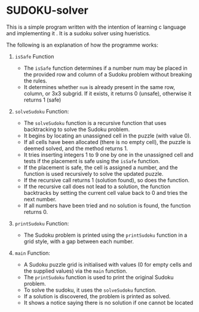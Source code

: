 # SUDOKU-solver

This is a simple program written with the intention of learning c language and implementing it . It is a sudoku solver using hueristics.

The following is an explanation of how the programme works:

1. `isSafe` Function
   * The `isSafe` function determines if a number num may be placed in the provided row and column of a Sudoku problem without breaking the rules.
   * It determines whether `num` is already present in the same row, column, or 3x3 subgrid. If it exists, it returns 0 (unsafe), otherwise it returns 1 (safe)

2. `solveSudoku` Function:
    * The `solveSudoku` function is a recursive function that uses backtracking to solve the Sudoku problem.
    * It begins by locating an unassigned cell in the puzzle (with value 0).
    * If all cells have been allocated (there is no empty cell), the puzzle is deemed solved, and the method returns 1.
    * It tries inserting integers 1 to 9 one by one in the unassigned cell and tests if the placement is safe using the `isSafe` function.
    * If the placement is safe, the cell is assigned a number, and the function is used recursively to solve the updated puzzle.
    * If the recursive call returns 1 (solution found), so does the function.
    * If the recursive call does not lead to a solution, the function backtracks by setting the current cell value back to 0 and tries the next number.
    * If all numbers have been tried and no solution is found, the function returns 0.

3. `printSudoku` Function:
   * The Sudoku problem is printed using the `printSudoku` function in a grid style, with a gap between each number.
  
4. `main` Function:
    * A Sudoku puzzle grid is initialised with values (0 for empty cells and the supplied values) via the `main` function.
    * The `printSudoku` function is used to print the original Sudoku problem.
    * To solve the sudoku, it uses the `solveSudoku` function.
    * If a solution is discovered, the problem is printed as solved.
    * It shows a notice saying there is no solution if one cannot be located



   
     
